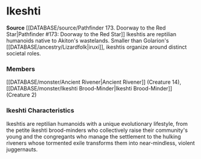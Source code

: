 ﻿---
creature_family: Ikeshti
id: '294'
name: Ikeshti
rarity: Common
source: '[[DATABASE/source/Pathfinder 173. Doorway to the Red Star|Pathfinder #173:
  Doorway to the Red Star]]'
type: Creature Family

---
# Ikeshti

**Source** [[DATABASE/source/Pathfinder 173. Doorway to the Red Star|Pathfinder #173: Doorway to the Red Star]]
Ikeshtis are reptilian humanoids native to Akiton's wastelands. Smaller than Golarion's [[DATABASE/ancestry/Lizardfolk|iruxi]], ikeshtis organize around distinct societal roles.

### Members

[[DATABASE/monster/Ancient Rivener|Ancient Rivener]] (Creature 14), [[DATABASE/monster/Ikeshti Brood-Minder|Ikeshti Brood-Minder]] (Creature 2)

###  Ikeshti Characteristics

Ikeshtis are reptilian humanoids with a unique evolutionary lifestyle, from the petite ikeshti brood-minders who collectively raise their community's young and the congregants who manage the settlement to the hulking riveners whose tormented exile transforms them into near-mindless, violent juggernauts.